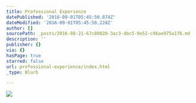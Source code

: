 ```yaml
---
title: Professional Experience
datePublished: '2016-09-01T05:45:50.874Z'
dateModified: '2016-09-01T05:45:50.228Z'
author: []
sourcePath: _posts/2016-08-21-67c80820-3ac3-4bc5-9e52-c96ae975a176.md
description: ''
publisher: {}
via: {}
hasPage: true
starred: false
url: professional-experience/index.html
_type: Blurb

---
```

![](https://the-grid-user-content.s3-us-west-2.amazonaws.com/cc13f3e1-d648-426b-b3a3-5129c6504ee9.jpg)